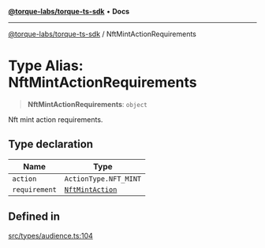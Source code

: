 [**@torque-labs/torque-ts-sdk**](../README.md) • **Docs**

***

[@torque-labs/torque-ts-sdk](../globals.md) / NftMintActionRequirements

# Type Alias: NftMintActionRequirements

> **NftMintActionRequirements**: `object`

Nft mint action requirements.

## Type declaration

| Name | Type |
| ------ | ------ |
| `action` | `ActionType.NFT_MINT` |
| `requirement` | [`NftMintAction`](NftMintAction.md) |

## Defined in

[src/types/audience.ts:104](https://github.com/torque-labs/torque-ts-sdk/blob/e34efdf278512e8a58bacdba966e9cd90b1db20a/src/types/audience.ts#L104)
